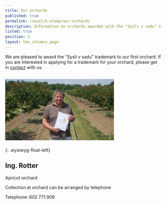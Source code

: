 ```yaml
---
title: Our orchards
published: true
permalink: /souslik-stamp/our-orchards
description: Information on orchards awarded with the "Sysli v sadu" trademark
listed: true
position: 2
layout: two_columns_page
---
```

We are pleased to award the "Sysli v sadu" trademark to our first orchard. If you are interested in applying for a trademark for your orchard, please get in [contact](/about-us/contacts) with us.

## ![](/media/rimg0370_310.jpg)

{: .wysiwyg-float-left}

<div class="clearfix"></div>

## **Ing. Rotter**

Apricot orchard

Collection at orchard can be arranged by telephone

Telephone: 602 771 909

<div class="clearfix"></div>
